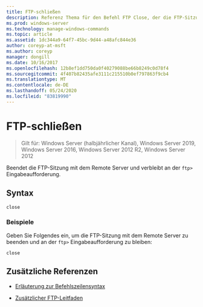 ```yaml
---
title: FTP-schließen
description: Referenz Thema für den Befehl FTP Close, der die FTP-Sitzung mit dem Remote Server beendet und an der FTP-Eingabeaufforderung verbleibt.
ms.prod: windows-server
ms.technology: manage-windows-commands
ms.topic: article
ms.assetid: 1dc344a9-64f7-45bc-9d44-a48afc844e36
author: coreyp-at-msft
ms.author: coreyp
manager: dongill
ms.date: 10/16/2017
ms.openlocfilehash: 12b8ef1dd750da0f40279088be66b8249c0d78f4
ms.sourcegitcommit: 4f407b82435afe3111c215510b0ef797863f9cb4
ms.translationtype: MT
ms.contentlocale: de-DE
ms.lasthandoff: 05/24/2020
ms.locfileid: "83819990"
---
```

# <a name="ftp-close"></a>FTP-schließen

> Gilt für: Windows Server (halbjährlicher Kanal), Windows Server 2019, Windows Server 2016, Windows Server 2012 R2, Windows Server 2012

Beendet die FTP-Sitzung mit dem Remote Server und verbleibt an der `ftp>` Eingabeaufforderung.

## <a name="syntax"></a>Syntax

```
close
```

### <a name="examples"></a>Beispiele

Geben Sie Folgendes ein, um die FTP-Sitzung mit dem Remote Server zu beenden und an der `ftp>` Eingabeaufforderung zu bleiben:

```
close
```

## <a name="additional-references"></a>Zusätzliche Referenzen

- [Erläuterung zur Befehlszeilensyntax](command-line-syntax-key.md)

- [Zusätzlicher FTP-Leitfaden](https://docs.microsoft.com/previous-versions/orphan-topics/ws.10/cc756013(v=ws.10))
